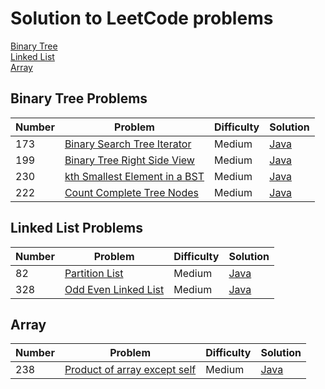 # Solution to LeetCode problems
<a href="#BST">Binary Tree</a>    
<a href="#LinkedList">Linked List</a>   
<a href="#Array">Array</a>

<a name="BST"></a>
## Binary Tree Problems
<table>
<thead>
  <tr>
    <th> Number </th>
    <th> Problem </th>
    <th> Difficulty </th>
    <th> Solution </th>
  </tr>
</thead>
<tbody>
    <tr>
      <td> 173 </td>
      <td><a href="https://leetcode.com/problems/binary-search-tree-iterator/"> Binary Search Tree Iterator </a></td>
      <td> Medium </td>
      <td><a href="https://github.com/amylittleyang/leetCode/blob/master/BSTInterator.md">Java</a></td>
    </tr>
    <tr>
      <td> 199 </td>
      <td><a href="https://leetcode.com/problems/binary-tree-right-side-view/">Binary Tree Right Side View</a></td>
      <td> Medium </td>
      <td><a href="https://github.com/amylittleyang/leetCode/blob/master/BSTRightSideView.md"> Java </a></td>
    </tr>
     <tr>
      <td> 230 </td>
      <td><a href="https://leetcode.com/problems/kth-smallest-element-in-a-bst/">kth Smallest Element in a BST</a></td>
      <td> Medium </td>
      <td><a href="https://github.com/amylittleyang/leetCode/blob/master/kthSmallestElementInBST.md"> Java </a></td>
    </tr>
    <tr>
      <td> 222 </td>
      <td><a href="https://leetcode.com/problems/count-complete-tree-nodes/">Count Complete Tree Nodes</a></td>
      <td> Medium </td>
      <td><a href="https://github.com/amylittleyang/leetCode/blob/master/CountCompleteTreeNodes.md"> Java </a></td>
    </tr>
</tbody>
</table>

<a name="LinkedList"></a>
## Linked List Problems
<table>
<thead>
  <tr>
    <th> Number </th>
    <th> Problem </th>
    <th> Difficulty </th>
    <th> Solution </th>
  </tr>
</thead>
<tbody>
    <tr>
      <td> 82 </td>
      <td><a href="https://leetcode.com/problems/partition-list/"> Partition List </a></td>
      <td> Medium </td>
      <td><a href="https://github.com/amylittleyang/leetCode/blob/master/PartitionList.md">Java</a></td>
    </tr>
    <tr>
      <td> 328 </td>
      <td><a href="https://leetcode.com/problems/odd-even-linked-list/"> Odd Even Linked List </a></td>
      <td> Medium </td>
      <td><a href="https://github.com/amylittleyang/leetCode/blob/master/OddEvenLinkedList.md">Java</a></td>
    </tr>
</tbody>
</table>

<a name="array"></a>
## Array
<table>
<thead>
  <tr>
    <th> Number </th>
    <th> Problem </th>
    <th> Difficulty </th>
    <th> Solution </th>
  </tr>
</thead>
<tbody>
  <tr>
    <td>238</td>
    <td><a href="https://leetcode.com/problems/product-of-array-except-self/">Product of array except self</a></td>
    <td>Medium</td>
    <td><a href="https://github.com/amylittleyang/leetCode/blob/master/OddEvenLinkedList.md">Java</a></td>
  </tr>
</tbody>
</table>


